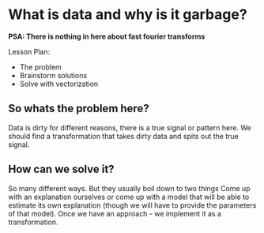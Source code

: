 # What is data and why is it garbage?

**PSA: There is nothing in here about fast fourier transforms**

Lesson Plan:
- The problem
- Brainstorm solutions
- Solve with vectorization

## So whats the problem here?

Data is dirty for different reasons, there is a true signal or pattern here.
We should find a transformation that takes dirty data and spits out the true signal.


## How can we solve it?

So many different ways. But they usually boil down to two things
Come up with an explanation ourselves or come up with a model that will be able to estimate its own explanation (though we will have to provide the parameters of that model). Once we have an approach - we implement it as a transformation.
